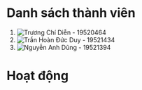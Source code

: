 # Danh sách thành viên
1. ![Trương Chí Diễn](https://github.com/TruongChiDien) - 19520464
2. ![Trần Hoàn Đức Duy](https://github.com/hdduytran) - 19521434
3. ![Nguyễn Anh Dũng](https://github.com/anhdung244) - 19521394

# Hoạt động
